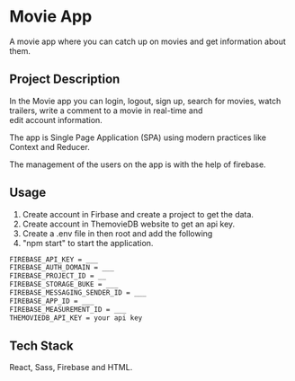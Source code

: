 # Movie App 

A movie app where you can catch up on movies and get information about them.


## Project Description

In the Movie app you can login, logout, sign up, 
search for movies, watch trailers, 
write a comment to a movie in real-time and  
edit account information. 

The app is Single Page Application (SPA) using modern practices
like Context and Reducer.

The management of the users on the app is with the help of firebase. 

## Usage

1. Create account in Firbase and create a project to get the data.
2. Create account in ThemovieDB website to get an api key.
3. Create a .env file in then root and add the following 
4. "npm start" to start the application.

```bash
FIREBASE_API_KEY = ___
FIREBASE_AUTH_DOMAIN = ___
FIREBASE_PROJECT_ID = __
FIREBASE_STORAGE_BUKE = ___
FIREBASE_MESSAGING_SENDER_ID = ___
FIREBASE_APP_ID = ___
FIREBASE_MEASUREMENT_ID = ___
THEMOVIEDB_API_KEY = your api key 
```


## Tech Stack

 React, Sass, Firebase and HTML.
